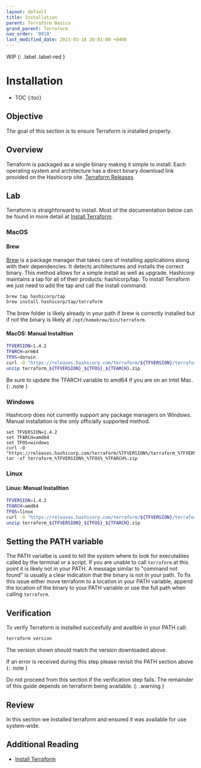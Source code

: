 ```yaml
---
layout: default
title: Installation
parent: Terraform Basics
grand_parent: Terraform
nav_order: '0010'
last_modified_date: 2023-03-18 20:01:00 +0400
---
```


WIP
{: .label .label-red }

# Installation

* TOC
{:toc}

## Objective

The goal of this section is to ensure Terraform is installed properly.

## Overview

Terraform is packaged as a single binary making it simple to install. Each
operating system and architecture has a direct binary download link provided on
the Hashicorp site. [Terraform Releases](https://releases.hashicorp.com/terraform/)

## Lab

Terraform is straighforward to install. Most of the documentation below can be
found in more detail at
[Install Terraform](https://developer.hashicorp.com/terraform/downloads).

### MacOS

#### Brew

[Brew](https://brew.sh) is a package manager that takes care of installing
applications along with their dependencies. It detects architectures and
installs the correct binary. This method allows for a simple install as well as
upgrade. Hashicorp maintains a tap for all of their products: hashicorp/tap. To
install Terraform we just need to add the tap and call the install command.

```bash
brew tap hashicorp/tap
brew install hashicorp/tap/terraform
```

The brew folder is likely already in your path if brew is correctly installed
but if not the binary is likely at `/opt/homebrew/bin/terraform`.

#### MacOS: Manual Installtion

```bash
TFVERSION=1.4.2
TFARCH=arm64
TFOS=darwin
curl -O "https://releases.hashicorp.com/terraform/${TFVERSION}/terraform_${TFVERSION}_${TFOS}_${TFARCH}.zip"
unzip terraform_${TFVERSION}_${TFOS}_${TFARCH}.zip
```

Be sure to update the TFARCH variable to amd64 if you are on an Intel Mac.
{: .note }

### Windows

Hashicorp does not currently support any package managers on Windows. Manual
installation is the only officially supported method.

```batch
set TFVERSION=1.4.2
set TFARCH=amd64
set TFOS=windows
curl -O "https://releases.hashicorp.com/terraform/%TFVERSION%/terraform_%TFVERSION%_%TFOS%_%TFARCH%.zip"
tar -xf terraform_%TFVERSION%_%TFOS%_%TFARCH%.zip
```

### Linux

#### Linux: Manual Installtion

```bash
TFVERSION=1.4.2
TFARCH=amd64
TFOS=linux
curl -O "https://releases.hashicorp.com/terraform/${TFVERSION}/terraform_${TFVERSION}_${TFOS}_${TFARCH}.zip"
unzip terraform_${TFVERSION}_${TFOS}_${TFARCH}.zip
```

## Setting the PATH variable

The PATH varialbe is used to tell the system where to look for executables
called by the terminal or a script. If you are unable to call `terraform` at
this point it is likely not in your PATH. A message similar to "command not
found" is usually a clear indication that the binary is not in your path. To fix
this issue either move terraform to a location in your PATH variable, append the
location of the binary to your PATH variable or use the full path when calling
`terraform`.

## Verification

To verify Terraform is installed succesfully and availble in your PATH call:

```bash
terraform version
```

The version shown should match the version downloaded above.

If an error is received during this step please revisit the PATH section above
{: .note }

Do not proceed from this section if the verification step fails. The remainder
of this guide depends on terraform being available.
{: .warning }

## Review

In this section we installed terraform and ensured it was available for use
system-wide.

## Additional Reading

* [Install Terraform](https://developer.hashicorp.com/terraform/downloads)
